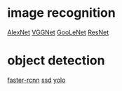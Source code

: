 # image recognition
[AlexNet](https://github.com/shaoxq/projects/tree/master/image-recognition/alexnet.md) [VGGNet](https://github.com/shaoxq/projects/tree/master/image-recognition/vggnet.md) [GooLeNet](https://github.com/shaoxq/projects/tree/master/image-recognition/inception.md)  [ResNet](https://github.com/shaoxq/projects/tree/master/image-recognition/resnet.md) 

# object detection
[faster-rcnn](https://github.com/shaoxq/projects/tree/master/object-detection/faster-rcnn.md) [ssd](https://github.com/shaoxq/projects/tree/master/object-detection/ssd.md) [yolo](https://github.com/shaoxq/projects/tree/master/object-detection/yolo.md)

